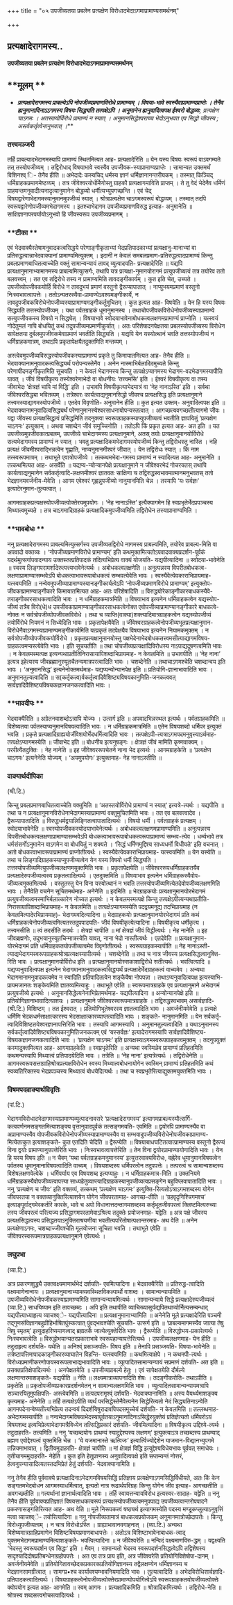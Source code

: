 +++
title = "०५ उपजीव्यतया प्रबलेन प्रत्यक्षेण विरोधादभेदाऽगमाप्रामाण्यसमर्थनम्"

+++


## प्रत्यक्षादेरागमस्य..

**उपजीव्यतया प्रबलेन प्रत्यक्षेण विरोधादभेदाऽगमाप्रामाण्यसमर्थनम्**

## **मूलम् **

- ***प्रत्यक्षादेरागमस्य प्राबल्येऽपि नोपजीव्यप्रमाणविरोधे प्रामाण्यम् । विषया-भावे स्वस्यैवाप्रामाण्यप्राप्तेः । तेनैव ह्यनुमानादिनाऽऽगमस्य विषयः सिद्ध्यति तत्पक्षेऽपि । अनुमानेन ह्यनुवादित्वपक्ष ईश्वरो बोद्धव्यः**, प्रत्यक्षेण चाऽगमः । अतस्तयोर्विरोधे प्रामाण्यं न स्यात् । अनुमानसिद्धेश्वराच्च भेदोऽनुभवत एव सिद्धो जीवस्य ; असर्वकर्तृत्वेनानुभवात् ।***

### **तत्त्वमञ्जरी**

तर्हि प्राबल्यादभेदागमस्यापि प्रामाण्यं स्थितमित्यत आह- प्रत्यक्षादेरिति ॥ येन यस्य विषयः स्वरूपं वाऽवगम्यते तत् तस्योपजीव्यम् । तद्विरोधाद् विषयाभावे स्वस्यैव उपजीवक-स्याप्रामाण्यप्राप्तेः । सामान्यत उक्तमर्थं विशिनश्व् ि- तेनैव हीति ॥ अभेदादेः कस्यचिद् धर्मस्य ज्ञानं धर्मिज्ञानानन्तरीयकम् । तस्मात् किञ्चिद् धर्मिग्राहकप्रमाणमेष्टव्यम् । तत्र जीवेश्वरयोर्धर्मिणोस्तु ग्राहकौ प्रत्यक्षागमाविति प्राप्तम् । ते तु वेदं भेदेनैव धर्मिणं ग्राहयन्तमनुवादीत्यनादृत्यानुमानेन बोद्धव्यो धर्मीत्यभ्युपगच्छन्ति । एवं चेद् विषयद्वारेणाभेदागमस्यानुमानमुपजीव्यं स्यात् । श्रोत्रप्रत्यक्षेण चाऽगमस्वरूपं बोद्धव्यम् । तस्मात् तदपि स्वरूपद्वारेणोपजीव्यमभेदागमस्य । इतश्चाभेदागम उपजीव्यप्रमाणविरुद्ध इत्याह- अनुमानेति ॥ साक्षिज्ञानापरपर्यायोऽनुभवो हि जीवस्वरूप उपजीव्यप्रमाणम् ।

### **टीका **

एवं भेदवाक्यैस्तेषामनुवादकत्वसिद्धये परेणाङ्गीकृताभ्यां भेदप्रतिपादकाभ्यां प्रत्यक्षानु-मानाभ्यां वा प्रतिरुद्धत्वान्नाभेदवाक्यानां प्रामाण्यमित्युक्तम् । इदानी न केवलं समबलप्रमाण-प्रतिरुद्धत्वादप्रामाण्यं किन्तु प्रबलप्रमाणबाधितत्वाच्चेति वक्तुं सामान्यन्यायं तावद् व्युत्पादयति- प्रत्यक्षादेरिति ॥ यद्यपि प्रत्यक्षानुमानाभ्यामागमस्य प्राबल्यमित्युत्सर्गः, तथापि यत्र प्रत्यक्षा-नुमानयोरागमं प्रत्युपजीव्यत्वं तत्र तयोरेव ततो बलवत्त्वम् । तत एव तद्विरोधे तस्य न प्रामाण्यमिति तावदङ्गीकार्यम् । कुत इति चेत्, उच्यते । उपजीव्योपजीवकयोर्हि विरोधे न तावदुभयं प्रमाणं वस्तुनो द्वैरूप्यापातात् । नाप्युभयमप्रमाणं वस्तुनो निःस्वभावत्वापत्तेः । ततोऽन्यतरस्यैवा-प्रामाण्येऽवश्यमङ्गीकार्ये, न तावदुपजीवकविरोधेनोपजीव्यस्याप्रामाण्यमङ्गीकर्तुमुचितम् । कुत इत्यत आह- विषयेति ॥ येन हि यस्य विषयः सिद्ध्यति तत्तस्योपजीव्यम् । यथा पर्वतग्राहकं धूमानुमानस्य । तथाचोपजीवकविरोधेनोपजीव्यस्याप्रामाण्ये
सत्युपजीवकस्य विषयो न सिद्ध्येत् । विषयाभावे स्वोदयाभावेनाबोधकत्वलक्षणमप्रामाण्यं प्राप्नोति । यत्स्वयं नोदेतुमलं नापि बोधयितुं कथं तदुपजीव्यमप्रमाणीकुर्यात् । अतः परिशेषादनपेक्षतया प्रबलस्योपजीव्यस्य विरोधेन सापेक्षतया दुर्बलमुपजीवकमेवाप्रमाणं भवतीति सिद्ध्यति । यद्यपि येन यस्योत्थानं भवति तत्तस्योपजीव्यं न धर्मिग्राहकमात्रम्, तथाऽपि प्रकृतापेक्षयैतदुक्तमिति मन्तव्यम् ।

अस्त्वेवमुपजीव्यविरुद्धस्योपजीवकस्याप्रामाण्यं प्रकृते तु
किमायातमित्यत आह- तेनैव हीति ॥ भेदवाक्यानामनुवादकत्वसिद्ध्यर्थं परोपन्यस्तेनैव । अनेन नास्माभिर्बलादिदमुच्यते किन्तु परेणापीदमङ्गीकृतमिति सूचयति । न केवलं भेदागमस्य किन्तु तत्पक्षेऽप्यागमस्य भेदागम-वदभेदागमस्यापीति यावत् । जीवं विषयीकृत्य तस्येश्वरेणाभेदो वा बोधनीयः ‘तत्त्वमसि’ इति । ईश्वरं विषयीकृत्य वा तस्य जीवाभेदः ‘क्षेत्रज्ञं चापि मां विद्धि’ इति । उभावपि विषयीकृत्याभेदमात्रं वा ‘नेह नानाऽस्ति’ इति । सर्वथा जीवेश्वरसिद्ध्या भवितव्यम् । तत्रेश्वरः कार्यत्वाद्यनुमानसिद्धो जीवश्च प्रत्यक्षसिद्ध इति प्रत्यक्षानुमाने तत्त्वमस्याद्यागमस्योपजीव्ये । एतदेव विवृणोति- अनुमानेन हीति ॥ कुत इत्यत उक्तम्- अनुवादित्वपक्ष इति ॥ भेदवाक्यानामनुवादित्वसिद्ध्यर्थं परेणानुमानस्येश्वरसाधनायोपन्यस्तत्वात् । आगच्छत्यवगच्छतीत्यागमो जीवः । यद्वा जीवस्य प्रत्यक्षसिद्धत्वं प्रसिद्धमिति तदनुक्त्वा स्वरूपग्राहकस्याप्युपजीव्यत्वं भवतीति ज्ञापयितुं ‘प्रत्यक्षेण चाऽगमः’ इत्युक्तम् । अथवा चशब्देन जीवं समुच्चिनोति । ततोऽपि किं प्रकृत इत्यत आह- अत इति ॥ यत उपजीव्यमुपजीवकात्प्रबलम्, उपजीव्ये चाभेदागमस्य प्रत्यक्षानुमाने, अतस् तयोः प्रत्यक्षानुमानयोर्विरोधे सत्यभेदागमस्य प्रामाण्यं न स्यात् । भवतु प्रत्यक्षादिकमभेदागमस्योपजीव्यं किन्तु तद्विरोधस्तु नास्ति । नहि प्रत्यक्षं जीवमीश्वराद्भिन्नत्वेन गृह्णाति, नाप्यनुमानमीश्वरं जीवात् । येन तद्विरोधः स्यात् । किं नाम तत्स्वरूपमात्रम् । तथाभूते एवात्रोपजीव्ये । तत्कथमभेदा-गमस्य प्रामाण्यं न स्यादित्यत आह- अनुमानेति ॥ तत्कथमित्यत आह- असर्वेति ॥ यद्यप्य-न्योन्यानपेक्षे प्रत्यक्षानुमाने न जीवेश्वरभेदं गोचरयतस् तथापि कार्यत्वाद्यनुमानेन सर्वकर्तृत्वादि-लक्षणमीश्वरं ज्ञातवतः साक्षिणा च तद्विरुद्धस्वभावमात्मानमनुभवतस् ततो भेदज्ञानमवर्जनीय-मेवेति । आगम एवेश्वरं गृह्णन्नुपजीव्यो नानुमानमिति चेन्न । तस्यापि ‘यः सर्वज्ञः’ इत्यादेरनुमान-तुल्यत्वात् ।

आगमग्राहकप्रत्यक्षस्योपजीव्यत्वोक्तेरयमुपयोगः । ‘नेह नानाऽस्ति’ इत्यैक्यागमेन हि स्वप्रभृतेर्भेदप्रपञ्चस्य मिथ्यात्वमुच्यते । तत्र चाऽगमादिग्राहकं प्रत्यक्षादिकमुपजीव्यमिति तद्विरोधेन तस्याप्रामाण्यमिति ।

### **भावबोधः **

ननु प्रत्यक्षादेरागमस्य प्राबल्यमित्युत्सर्गस्य उपजीव्यतद्विरोधे नागमस्य प्राबल्यमिति, तयोरेव प्राबल्य-मिति वा अपवादो वक्तव्यः । ‘नोपजीव्यप्रमाणविरोधे प्रामाण्यम्’ इति कथमुक्तमित्यतोऽपवादवाक्यप्रदर्शन-पूर्वकं यदर्थमुत्सर्गापवादन्याय उक्तस्तत्प्रतिपादकं तदित्यभिप्रेत्य वाक्यं योजयति- यद्यपीत्यादिना ॥ स्वोदया-भावेनेति ॥ स्वस्य लिङ्गपरामर्शादेरुत्पत्त्यभावेनेत्यर्थः । अबोधकत्वलक्षणेति ॥ अनुत्पन्नस्य विपरीतबोधकत्व-लक्षणाप्रामाण्यासम्भवेऽपि बोधकत्वाभावरूपाबोधकत्वं सम्भवत्येवेति भावः । स्वस्यैवेत्येवकाराभिप्रायमाह- यत्स्वयमिति ॥ नन्वेवमुपजीव्याप्रामाण्यस्यानङ्गीकार्यत्वेऽपि ‘नोपजीव्यप्रमाणविरोधे प्रामाण्यम्’ इत्युक्तोप-जीवकाप्रामाण्याङ्गीकारे किमायातमित्यत आह- अतः परिशेषादिति ॥ विरुद्धयोरेकाङ्गीकारबाधकस्यैवे-तराङ्गीकारसाधकत्वादिति भावः । न धर्मिग्राहकमात्रमिति ॥ विषयाभाव इत्यनेन धर्मिग्राहकत्वेन यद्यस्योप-जीव्यं तत्रैव विरो(धे)ध उपजीवकाप्रामाण्याङ्गीकारसाधकत्वेनोक्त एवोपजीव्याप्रामाण्यानङ्गीकारे बाधकत्वे-नोक्तः न सर्वत्रोपजीव्योपजीवकविरोधे । तथा च व्याप्ति(वाक्या)शक्त्यादिमात्रग्राहकत्वेन यद्यस्योपजीव्यं तयोर्विरोधे नियमनं न सिध्येदिति भावः । प्रकृतापेक्षयैवेति ॥ जीवेश्वरग्राहकत्वेनोपजीव्यभूतप्रत्यक्षानुमान-विरोधेनैवाऽगमस्याप्रामाण्यमङ्गीकार्यमिति यत्प्रकृतं तदपेक्षयैव विषयाभाव इत्यनेन नियामकमुक्तम् । न सर्वत्रोपजीव्योपजीवकयोर्विरोधे । प्रकृतप्रत्यक्षानुमानयोस्तु पक्षभेदेनाभेदबोधकतत्त्वमसीत्याद्यागमविषय-ग्राहकत्वमप्यस्त्येवेति भावः । इति सूचयतीति ॥ तथा चोपजीव्यप्रत्यक्षादिविरोधस्य नाऽपाद्यदूषणत्वमिति भावः । न केवलमस्मत्पक्ष इत्यन्यथाप्रतीतिनिरासायापिशब्दाभिप्रायमाह- न केवलमिति ॥ उभावपीति ॥ ‘नेह नाना’ इत्यत्र इहेत्यस्य जीवब्रह्मानुस्यूतचैतन्यमात्रपरत्वादिति भावः । चशब्देनेति ॥ तथाचाऽगमश्चेति चशब्दान्वय इति भावः । ‘अनुमानसिद्ध’ इत्यनेनोक्तमर्थमाह- यद्यप्यन्योन्यानपेक्ष इति ॥ प्रतियोगि-ज्ञानाभावादिति भावः । अनुमानतुल्यत्वादिति ॥ स(कर्तृकत्व)र्वकर्तृत्वादिवैशिष्ट्यविषयकानुमिति-जनकत्ववत् सार्वज्ञादिवैशिष्ट्यविषयकज्ञानजनकत्वादिति भावः ।

### **भावदीपः **

भेदवाक्यैरिति ॥ अग्रेतनवाशब्दोऽत्रापि योज्यः । उत्सर्ग इति ॥ अपवादभिन्नस्थल इत्यर्थः । पर्वतग्राहकमिति ॥ विशेष्यतया पर्वतस्याप्यनुमानविषयत्वादिति भावः । न धर्मिग्राहकमात्रमिति ॥ एतेन विषयशब्दो धर्मिपर इत्युक्तं भवति । प्रकृते प्रत्यक्षादिग्राह्ययोर्जीवेशयोर्भेदधर्मित्वादिति भावः । तत्पक्षेऽपी-त्यत्राऽगमपदमनुवृत्त्याऽर्थमाह- तत्पक्षेऽप्यागमस्येति ॥ जीवाभेद इति ॥ बोधनीय इत्यनुषङ्गः । क्षेत्रज्ञं जीवं मामिति कृष्णवाक्यम् । पररीत्यैतदुक्तिः । नेह नानेति ॥ इह जीवेश्वररूपचेतने नाना भेद इत्यर्थः । आगमग्राहकेति ॥ ‘प्रत्यक्षेण चाऽगमः’ इत्यनेनेति योज्यम् । ‘अयमुपयोगः’ इत्युक्तमाह- नेह नानाऽस्तीति ॥

### **वाक्यार्थदीपिका**

(श्री.टि.)

किन्तु प्रबलप्रमाणबाधितत्वाच्चेति वक्तुमिति ॥ ‘अतस्तयोर्विरोधे प्रामाण्यं न स्यात्’ इत्यत्रे-त्यर्थः । यद्यपीति ॥ तथा च न प्रत्यक्षानुमानविरोधेनाभेदागमस्याप्रामाण्यं वक्तुमुचितमिति भावः । तत एव बलवत्त्वादेव । द्वैरूप्यापातादिति ॥ विरुद्धधर्मद्वयालिङ्गितत्वापातादित्यर्थः । विषयो धर्मी । पर्वतग्राहकं प्रत्यक्षम् । स्वोदयाभावेनेति ॥ स्वस्योपजीवकस्योदयाभावेनेत्यर्थः । अबोधकत्वलक्षणमप्रामाण्यमिति ॥ अनुत्पन्नस्य विपरीतबोधकत्वलक्षणाप्रामाण्यासम्भवेऽपि बोधकत्वाभावरूपाबोधकत्वरूपाप्रामाण्यं सम्भव-त्येव । धर्म्यभावे तत्र धर्मसंसर्गोऽनुमानेन वाऽगमेन वा बोधयितुं न शक्यते । ‘सिद्धं धर्मिणमुद्दिश्य साध्यधर्मो विधीयते’ इति वचनात् । अतो बोधकत्वाभावरूपाप्रामाण्यं प्राप्नोतीत्यर्थः । स्वस्यैवेत्येवकाराभिप्रायमाह- यत्स्वयमिति ॥ येन यस्येति ॥ तथा च लिङ्गादिग्राहकस्याप्युपजीव्यत्वेन येन यस्य विषयो धर्मी सिद्ध्यति । तत्तस्योपजीव्यमित्युपजीव्यलक्षणमयुक्तमिति भावः । प्रकृतापेक्षयेति ॥ जीवेश्वररूपधर्मिग्राहकतयैव प्रत्यक्षादेरुपजीव्यत्वस्य प्रकृतत्वादित्यर्थः । एतदुक्तमिति ॥ विषयाभाव इत्यनेन धर्मिग्राहकस्यैवोप-जीव्यत्वमुक्तमित्यर्थः । वस्तुतस्तु येन विना यस्योत्थानं न भवति तत्तस्योपजीव्यमित्येतदेवोपजीव्यलक्षणमिति भावः । तेनैवेति वचनेन सूचितमर्थमाह- अनेनेति ॥ इदमिति ॥ भेदग्राहकयोः प्रत्यक्षानुमानयोरभेदागमं प्रत्युपजीव्यत्वमस्माभिर्बलात्कारेण नोच्यत इत्यर्थः । न केवलमस्मत्पक्षे किन्तु तत्पक्षेऽपीत्यन्यथाप्रतीति-निरासायापिशब्दाभिप्रायमाह- न केवलमिति ॥ तत्पक्षेऽप्यागमस्येति पदद्वयमनूद्य तदभिप्रायमाह (न केवलमित्यादेरभिप्रायमाह)- भेदागमवदित्यादिना ॥ भेदग्राहकयोः प्रत्यक्षानुमानयोरभेदागमं प्रति कथं धर्मिग्राहकत्वेनोपजीव्यत्वमित्यतस्तदुपपादयति- जीवं विषयीकृत्येत्यादिना ॥ विषयीकृत्य धर्मीकृत्य । तत्त्वमसीति ॥ त्वं तदसीति तदर्थः । क्षेत्रज्ञं चापीति ॥ मां क्षेत्रज्ञं जीवं विद्धीत्यर्थः । नेह नानेति ॥ इह जीवब्रह्मणोः, तदुभयानुस्यूतचिन्मात्रस्येति यावत्, नाना भेदो नास्तीत्यर्थः । एतदेवेति ॥ प्रत्यक्षानुमान-योरभेदागमं प्रति धर्मिग्राहकतयोपजीव्यत्वमेव विवृणोतीत्यर्थः । स्वरूपग्राहकस्यापीति ॥ नेह नानाऽस्ती-त्याद्यभेदागमस्वरूपग्राहकश्रोत्रप्रत्यक्षस्यापीत्यर्थः । चशब्देनेति ॥ तथा च नात्र जीवस्य प्रत्यक्षसिद्धत्वानुक्ति-रिति भावः । प्रत्यक्षानुमानयोर्विरोध इति ॥ प्रत्यक्षानुमानयोस्सकाशाद्विरोधे सतीत्यर्थः । भवत्वित्यादि ॥ यद्यप्यनुवादित्वपक्ष इत्यनेन भेदागमानामनुवादकत्वसिद्ध्यर्थं प्रत्यक्षादेर्भेदग्राहकत्वं वाच्यमेव । अन्यथा भेदागमानामनुवादकत्वमेव न स्यादिति प्रतिपादितत्वेन शङ्कैवैषा नोपपन्ना । तथाऽप्यनुवादित्वपक्ष इत्यस्याभि-प्रायमजानतः शङ्केयमिति ज्ञातव्यमित्याहुः । तथाभूते एवेति ॥ स्वरूपमात्रग्राहके एव प्रत्यक्षानुमाने अभेदागमं प्रत्युपजीव्ये इत्यर्थः । अनुमानसिद्धेत्यनेनाभिप्रेतमर्थमाह- यद्यपीत्यादिना ॥ अन्योन्यानपेक्षे इति ॥ प्रतियोगिज्ञानाभावादित्याशयः । प्रत्यक्षानुमाने जीवेश्वरस्वरूपमात्रग्राहके । तद्विरुद्धस्वभावम् असार्वज्ञादि-(श्री.टि.) विशिष्टम् । तत ईश्वरात् । प्रतियोगिभूतेश्वरस्य ज्ञातत्वादिति भावः । अवर्जनीयमेवेति ॥ प्रत्यक्षे धर्मिणि भेदकधर्मसाक्षात्कारस्य भेदसाक्षात्कारव्याप्तत्वादिति भावः । शङ्कते- नानुमानमिति ॥ येन सर्वकर्तृ-त्वादिविशिष्टतयेश्वरज्ञानापत्तिरिति भावः । तस्यापि आगमस्यापि । अनुमानतुल्यत्वादिति ॥ यथाऽनुमानस्य सर्वकर्तृत्वादिवैशिष्ट्यविषयकानुमितिजनकत्वम् एवं ‘यस्सर्वज्ञः’ इत्यादेरागमस्यापि सार्वज्ञादिवैशिष्ट्य-विषयकज्ञानजनकत्वादिति भावः । ‘प्रत्यक्षेण चाऽगमः’ इति प्रत्यक्षस्याऽगमस्वरूपग्राहकत्वमुक्तम् । तदनुपयुक्तं कस्मादुक्तमित्यत आह- आगमग्राहकेति ॥ स्वप्रभृतेरिति ॥ अन्यथा स्वस्मिन्नेव प्रामाण्यं प्रतिहतमिति कथमन्यस्यापि मिथ्यात्वं प्रतिपादयेदिति भावः । तत्रेति ॥ ‘नेह नाना’ इत्यत्रेत्यर्थः । तद्विरोधेनेति ॥ आगमस्वरूपसत्ताग्राहिश्रोत्रप्रत्यक्षविरोधेन स्वस्य मिथ्यात्वबोधनायोगेन स्वस्मिन् प्रामाण्यं प्रतिहतमिति कथं स्वव्यतिरिक्तस्य भेदप्रपञ्चस्य मिथ्यात्वं बोधयेदित्यर्थः । तथा च स्वप्रभृतेरित्याद्युक्तमयुक्तमिति भावः ।

### **विषमपदवाक्यार्थविवृतिः**

(पां.टि.)

भेदागमविरोधादभेदागमस्याप्रामाण्यव्युत्पादनावसरे ‘प्रत्यक्षादेरागमस्य’ इत्यागमप्राबल्यस्यौत्सर्गि-कत्ववर्णनमसङ्गतमित्याशङ्क्य वृत्तानुवादपूर्वकं तत्सङ्गमयति- एवमिति ॥ द्वयोरपि प्रामाण्यस्यैव वा अप्रामाण्यस्यैव वोपजीवकविरोधेनोपजीव्यस्याप्रामाण्यस्यैव वा सम्भवादुपजीव्यविरोधेनोपजीवकाप्रामाण्य-मित्येतत्कुत इत्याशङ्कते- कुत एतदिति चेदिति ॥ द्वैरूप्येति ॥ विषयाबाधघटितत्वात्प्रामाण्यस्य वस्तुनो द्वैरूप्यं विना द्वयोः प्रामाण्यानुपपत्तेरिति भावः । निःस्वभावत्वापत्तेरिति ॥ तेन विना द्वयोरप्रामाण्यायोगादिति भावः । येन हि यस्य विषय इति ॥ न चैवम् ‘यथा पर्वतग्राहकमनुमानस्य’ इत्युत्तरवाक्यविरोधः, वह्नेरेव धूमानुमानविषयत्वेन पर्वतस्य धूमानुमानाविषयत्वादिति वाच्यम् । विषयशब्दस्य धर्मिपरत्वेन तदुपपत्तेः । तत्परत्वं च सामान्यशब्दस्य विशेषलक्षणयेत्येके । धर्मिपर्याय एव विषयशब्द इत्यप्याहुः । न धर्मिग्राहकमात्र-मिति ॥ उक्तनियमे धर्मिग्राहकस्यैवोपजीव्यत्वापत्त्या साध्यहेतुव्याप्त्यादिग्राहकस्यानुपजीव्यत्वप्रसङ्गेन बहुविप्लवापातादिति भावः । ननु ‘प्रत्यक्षेण च जीवः’ इति वक्तव्यं, तत्कथम् ‘प्रत्यक्षेण चाऽगमः’ इत्युक्ति-रित्यतोऽत्राऽगमशब्दस्य योगेन जीवपरतया न वक्तव्यानुक्तिरित्याशयेन योगेन जीवपरतामाह- आगच्छ-तीति ॥ ‘ग्रहवृदृनिश्चिगमश्च’ इत्याङ्पूर्वाद्गमेरकर्तरि कारके, भावे च अपो विधानात्तदन्तागमशब्दस्य कर्तृभूतजीवपरत्वं क्लिष्टमित्यरुच्या तस्य जीवपरत्वं परित्यज्य प्रसिद्धागमपरतामेवाऽश्रित्य तदुक्तेः प्रयोजनमाह- यद्वेति ॥ अत्र पक्षे जीवस्य प्रत्यक्षसिद्धत्वस्य प्रसिद्धतयाऽनुक्तिराश्रयणीया भवतीत्यपरितोषात्पक्षान्तरमाह- अथ वेति ॥ अनेन प्रत्यक्षेणाऽगमः, चशब्दाज्जीवश्चेति मूलयोजना सूचिता भवति । तथाभूते एवेति ॥ जीवेश्वरस्वरूपमात्रग्राहकप्रत्यक्षानुमाने एवेत्यर्थः ।

### **लघुप्रभा**

(व्या.टि.)

अत्र प्रकरणशुद्ध्यै उक्तवक्ष्यमाणार्थभेदं दर्शयति- एवमित्यादिना ॥ भेदवाक्यैरिति ॥ प्रतिरुद्ध-त्वादिति वक्ष्यमाणेनान्वयः । प्रत्यक्षानुमानाभ्यामव्यवस्थितविकल्पार्थो वाशब्दः । सामान्यन्यायमिति ॥ उपजीव्यविरोधेनोपजीवकस्याप्रामाण्यमिति सामान्यन्यायमित्यर्थः । सामान्यन्याये सिद्धे प्रत्यक्षादेरुपजीव्यत्वं (व्या.टि.) साधयिष्याम इति तावच्छब्दः । अपि इति तथापीति व्याचिख्यासुर्यद्यपितथाप्योर्नित्यसम्बन्धाद् यद्यपीत्याध्याहृत्य व्याचश्व्े- यद्यपीत्यादिना ॥ प्रत्यक्षानुमानाभ्यामिति ॥ अनेनेति मूले प्रत्यक्षादेरिति पञ्चमी तद्गुणसंविज्ञानबहुव्रीहिर्भाषितपुंस्कत्वात् पुंवद्भावश्चेति सूचयति- उत्सर्ग इति ॥ ‘प्राबल्यमागमस्यैव जात्या तेषु त्रिषु स्मृतम्’ इत्युदाहरिष्यमाणत्वाद् ब्रह्मतर्के जात्येत्युक्तेरिति भावः । द्वैरूप्येति ॥ विरुद्धोभय-प्रकारेत्यर्थः । निःस्वभावत्वेति ॥ विरुद्धोभयान्यतरप्रकाराभावे स्वरूपहान्यापत्तेरित्यर्थः । उपजीव्यलक्षणमाह- येन हीति ॥ तदुदाहृत्य दर्शयति- यथेति ॥ अनिश्व्ं प्रसञ्जयति- विषय इति ॥ तेनापि प्रसञ्जयति- विषया-भावेनेति ॥ तत्रेष्टापत्तिमापादकाङ्गीकारव्याघातेन विहन्ति- यत्स्वयमिति ॥ कथमित्याक्षेपे । न कथमपी-त्यर्थः । विरोध्यप्रमाणीकरणोपायस्वरूपलाभाद्यभावादिति भावः । व्युत्पादितसामान्यन्यायं सप्रमाणं दर्शयति- अत इति ॥ प्रसक्तप्रतिक्षेपादित्यर्थः । अनपेक्षतयेति ॥ उपजीव्यप्राबल्ये हेतुः । एवं सापेक्षतयेति दौर्बल्ये लक्षणान्तरमाशङ्कते- यद्यपीति ॥ नेति ॥ लक्ष्यमात्राव्यापनादिति शेषः । तदङ्गीकरोति- तथाऽपीति ॥ प्रकृतेति ॥ प्रकृतोपजीव्यप्रकारप्रदर्शनमेतन् न सामान्यलक्षणमिति भावः । व्युत्पादितसामान्यन्यायमत्रापि सञ्चारयितुमुपक्षिपति- अस्त्वेवमिति ॥ तत्पदपरामृश्व्ं दर्शयति- भेदवाक्यानामिति ॥ अस्य वैयर्थ्यमाशङ्क्य कृत्यमाह- अनेनेति ॥ तर्हि तत्पक्षेऽपीति व्यर्थं परसिद्धेस्तेनैवेत्यनेन सिद्धेरित्यतो नेदं सिद्ध्यतिनाऽन्वेति आगमपदेनान्वेष्यतीत्यभिप्रेत्य तदन्वयं दिदर्शयिषुरादावपिपदसमुच्चेयं दर्शयति- न केवलमिति ॥ तल्लब्धमाह- अभेदागमस्यापीति ॥ नन्वभेदागमविषयाभेदस्यापूर्वतयाऽनुमानादिनाऽसिद्धेरयुक्तेयं प्रतिज्ञेत्यतो धर्मिपरोऽयं विषयशब्द इत्यभिप्रेत्याभेदागमत्रैविध्येन तत्सिद्धिप्रकारं दर्शयति- जीवमित्यादिना ॥ विषयीकृत्य उद्दिश्ये-त्यर्थः । तदुदाहरति- तत्त्वमिति ॥ ननु ‘यच्छब्दयोगः प्राथम्यं स्यादुद्देश्यस्य लक्षणम्’ इत्युक्त्याऽत्र तच्छब्दस्य प्राथम्याद् ब्रह्मण एवोद्देश्यत्वं युक्तमिति चेन्न । ‘ये यजमानास्ते ऋत्विजः’ इत्यार्त्विज्योद्देशेन याजमान-विद्यानभ्युपगमे तन्नियमाभावात् । द्वितीयमुदाहरति- क्षेत्रज्ञं चापीति ॥ मां क्षेत्रज्ञं विद्धि इत्युद्देश्यविधेयभावः पूर्ववत् समाधेयः । तृतीयागममुदाहरति- नेहेति ॥ कुत इति हेतुप्रश्नस्य अनुवादित्वपक्षे इति सप्तम्यन्तं नोत्तरं, हेत्वनुपन्यासादित्यतस्तदभिप्रेतं हेतुं दर्शयति- भेदवाक्यानामिति ॥

ननु तेनैव हीति पूर्ववाक्ये प्रत्यक्षादिनाऽभेदागमविषयसिद्धिं प्रतिज्ञाय प्रत्यक्षेणाऽगमसिद्धिर्विधीयते, अतः किं केन सङ्गतमभेदबोधन आगमस्याधर्मित्वात्, इत्यतो नात्र रूढार्थपरिग्रहः किन्तु योगेन जीव इत्याह- आगच्छतीति ॥ अवगच्छतीति ॥ गत्यर्थानां ज्ञानार्थत्वादिति भावः । तर्हि स्वायत्तन्यायविरोध इत्यस्वर-सादाह- यद्वेति ॥ ननु तेनैव हीति पूर्ववाक्यप्रतिज्ञातं विषयसाधकत्वरूपं प्रत्यक्षस्योपजीव्यत्वमनुपपाद्य उपजीव्यत्वान्तरोपपादने प्रकरणासङ्गतिरित्यत आह- अथ वेति ॥ मूले निरूपकत्वं षष्ठ्यर्थ इत्यागमस्येति पदस्य मण्डूकप्लुत्याऽनुवृत्तिं मत्वा व्याचश्व्े- तयोरित्यादिना ॥ ननु नोपजीव्यतामात्रं बाधकत्वप्रयोजकम् अनुमानमात्रोच्छेदापत्तेः । किन्तु विरोध्युपजीव्यत्वम् । न चात्र विरोधोऽस्ति । ग्राह्याभावानवगाहनात् । (व्या.टि.) अन्यथा विशेष्यमात्रग्राहिप्रमाणेन विशिष्टविषयप्रमाणबाधापत्तेः । अतोऽत्र विशिष्टाभावेनाबाधक-त्वाद् युक्तमभेदागमप्रामाण्यमित्याशङ्कते- भवत्वित्यादिना ॥ न जीवेश्वरेति ॥ नन्विदं वक्ष्यमाणविरु-द्धम् । यद्वक्ष्यति ‘भेदस्तु स्वरूपदर्शन एव सिद्धः’ इति । मैवम् । सामान्यतो भेदस्य स्वरूपदर्शनसिद्धत्वेऽपि तद्विशेषस्य सादृश्यादिदोषप्रतिबन्धेनाग्रहोपपत्तेः । अत एव तत्र प्राय इति, अत्र जीवेश्वरेति प्रतियोगिविशेषोपा-दानम् । अवर्जनीयमेवेति ॥ प्रतियोगितावच्छेदकप्रकारकप्रतियोगिज्ञानस्य तद्वैलक्षण्येन धर्मिज्ञानस्य च भेदज्ञानसामग्रीत्वात् । सामग्य्र•श्च कार्यावश्यम्भावनियमादिति भावः । तुल्यत्वादिति ॥ अभेदविरोधिसार्वज्ञादि-प्रतिपादकत्वादित्यर्थः । विषयग्राहकत्वेनोपजीव्यत्वोक्तेरप्रामाण्योपयोगित्वेऽपि स्वरूपग्राहकतयोपजीव्यत्वोक्तेः क्वोपयोग इत्यत आह- आगमेति ॥ स्वम् आगमः । प्रत्यक्षादिकमिति ॥ श्रोत्रादिकमित्यर्थः । तद्विरोधे-नेति ॥ श्रोत्रस्य शब्दसत्त्वगोचरत्वादित्यर्थः ।

